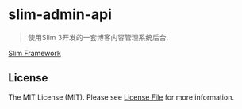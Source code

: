 # slim-admin-api


> 使用Slim 3开发的一套博客内容管理系统后台.


[Slim Framework](http://www.slimframework.com/docs/)

## License

The MIT License (MIT). Please see [License File](LICENSE.md) for more information.
